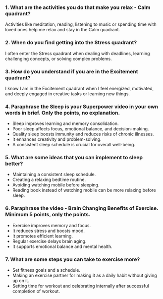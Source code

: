 ### 1. What are the activities you do that make you relax - Calm quadrant?
Activities like meditation, reading, listening to music or spending time with loved ones help me relax and stay in the Calm quadrant.

### 2. When do you find getting into the Stress quadrant?
I often enter the Stress quadrant when dealing with deadlines, learning challenging concepts, or solving complex problems.

### 3. How do you understand if you are in the Excitement quadrant?
I know I am in the Excitement quadrant when I feel energized, motivated, and deeply engaged in creative tasks or learning new things.

### 4. Paraphrase the Sleep is your Superpower video in your own words in brief. Only the points, no explanation.
- Sleep improves learning and memory consolidation.
- Poor sleep affects focus, emotional balance, and decision-making.
- Quality sleep boosts immunity and reduces risks of chronic illnesses.
- It enhances creativity and problem-solving.
- A consistent sleep schedule is crucial for overall well-being.

### 5. What are some ideas that you can implement to sleep better?
- Maintaining a consistent sleep schedule.
- Creating a relaxing bedtime routine.
- Avoiding watching mobile before sleeping.
- Reading book instead of watching mobile can be more relaxing before sleep.

### 6. Paraphrase the video - Brain Changing Benefits of Exercise. Minimum 5 points, only the points.
- Exercise improves memory and focus.
- It reduces stress and boosts mood.
- It promotes efficient learning.
- Regular exercise delays brain aging.
- It supports emotional balance and mental health.

### 7. What are some steps you can take to exercise more?
- Set fitness goals and a schedule.
- Making an exercise partner for making it as a daily habit without giving up on it.
- Setting time for workout and celebrating internally after successful completion of workout. 
